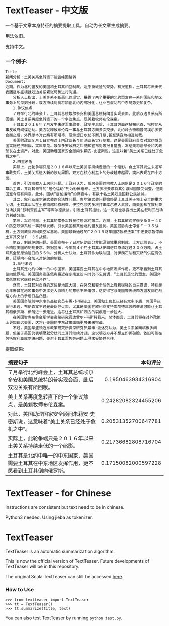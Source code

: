 
TextTeaser - 中文版
=============
一个基于文章本身特征的摘要提取工具。自动为长文章生成摘要。

用法依旧。

支持中文。

### 一个例子:

```
Title 
新闻分析：土美关系急转直下能否峰回路转
Document: 
近期，作为北约盟友的美国和土耳其相互制裁，近乎撕破脸的架势。有报道称，土耳其将派出代表团赴华盛顿就双边关系紧张局势进行沟通。
　　分析人士指出，土美关系不断恶化的现实，暴露了两个重要的北约盟友在一系列国际和地区事务上的深刻分歧，双方持续对抗将加剧北约内部分化，让业已混乱的中东局势更加复杂。
　　1.争议焦点
　　７月举行北约峰会上，土耳其总统埃尔多安和美国总统特朗普实现会面，此后双边关系有所回暖。美土关系再度急转直下的一个争议焦点，是美籍牧师布伦森案。
　　土耳其２０１６年７月发生未遂军事政变。政变平息后，土耳其方面逮捕布伦森，指控他从事反政府间谍活动。美方就释放布伦森一事与土耳其方面多次交涉。北约峰会特朗普同埃尔多安会面之后，外界原本对此案有所期待，没承想口水仗不断升级,甚至演变为相互制裁。
　　美国财政部８月１日宣布对土内政部长与司法部长实行制裁。这是美国政府首次对北约成员国实施经济制裁，实属罕见。埃尔多安政府之后随即宣布对等报复措施，冻结美司法部长和内政部长在土资产。对此，美国助理国家安全顾问朱莉安·史密斯说，这意味着“美土关系已经处于危机之中”。
　　2.四重矛盾
　　实际上，此轮争端只是２０１６年以来土美关系持续走低的一个缩影。自土耳其发生未遂军事政变后，土美关系进入新的波动周期，双方在核心利益上的分歧越来越深，突出表现在四个方面。
　　首先，引渡宗教人士居伦问题。土政府认为，侨居美国的宗教人士居伦是２０１６年政变的幕后主谋，并将其领导的“居伦运动”列为恐怖组织。土方多次要求将其引渡回国接受调查，但美国至今没有同意。此外，围绕“居伦运动”的调查中，有数十名土美双重国籍公民被捕。
　　其二，叙利亚库尔德武装的合法性问题。库尔德武装问题始终是土耳其关于领土安全的重大关切，土耳其军队在土东南部和叙利亚、伊拉克境内多次打击库尔德人武装，而美国却在叙利亚战场扶持“叙利亚民主军”等库尔德武装，引发土耳其担忧。这一问题也暴露出土美在叙利亚战场的利益分歧。
　　第三，军购问题。土耳其的常备军数量位居北约第二。近期，土耳其欲购买俄罗斯Ｓ－４００防空导弹系统一事持续发酵，引发美国和其他北约盟友担忧。美国威胁向土停售Ｆ－３５战机，土方则威胁收回美空军基地。美国最新通过的“２０１９财年国防授权法案”中还要求暂停向土耳其交付Ｆ－３５战机。
　　第四，制裁伊朗问题。美国宣布于７日对伊朗部分非能源领域重启制裁。土方此前表示，不会响应美国的制裁要求。数据显示，今年前４个月土耳其从伊朗进口原油超过３００万吨，占土耳其全部原油进口的５５％。分析人士认为，土耳其作为缺油国，对伊朗石油和天然气供应有依赖，短期内不会加入对伊朗的制裁。
　　3.渐行渐远
　　土耳其是北约中唯一的中东国家，美国需要土耳其在中东地区发挥作用，更不愿看到土耳其倒向俄罗斯。美国国务卿蓬佩奥最近在东南亚访问时仍不忘强调，“土耳其是北约盟友，美国非常愿意和它继续开展合作”。
　　然而，土耳其对自身的定位是地区大国，在外交和安全防务上有着很强的自主意识，特别是近年来其在地区事务中发挥更大影响力的意愿不断增强，这使得它与美国等传统西方盟友间在战略方向上的矛盾日益凸显。
　　美国国务院前中东事务高级官员韦恩·怀特指出，美国和土耳其已经有太多矛盾，两国早已渐行渐远，布伦森案不过是最新导火索。尤其是美国在叙利亚支持库尔德武装的做法可能让土耳其和俄罗斯、伊朗进一步走近，这将让土耳其和西方的裂痕进一步拉大。
　　在美国智库布鲁金斯学会高级研究员达雷尔·韦斯特看来，总体而言，土耳其将在对外政策上更加疏远美国，这将让美国的中东政策面临更多未来挑战。
　　不过，美国华盛顿近东政策研究所资深研究员戴维·波洛克认为，美土关系虽面临很多问题，但鉴于美国仍表明愿就分歧同土耳其继续对话，这说明双方并不想立即撕破脸，依旧可能在包括叙利亚库尔德问题、美对土耳其军售等问题上寻求妥协并合作。
```

提取结果:

| 摘要句子                                     |                本句评分 |
| :--------------------------------------- | ------------------: |
| ７月举行北约峰会上，土耳其总统埃尔多安和美国总统特朗普实现会面，此后双边关系有所回暖。 |  0.1950463934316904 |
| 美土关系再度急转直下的一个争议焦点，是美籍牧师布伦森案。             | 0.24282082324455206 |
| 对此，美国助理国家安全顾问朱莉安·史密斯说，这意味着“美土关系已经处于危机之中”。 | 0.20531352700647781 |
| 实际上，此轮争端只是２０１６年以来土美关系持续走低的一个缩影。          | 0.21736682808716704 |
| 土耳其是北约中唯一的中东国家，美国需要土耳其在中东地区发挥作用，更不愿看到土耳其倒向俄罗斯。 | 0.17150082000597228 |



TextTeaser - for Chinese
=============
Instructions are consistent but text need to be in chinese.

Python3 needed. Using jieba as tokenizer.


TextTeaser
=============

TextTeaser is an automatic summarization algorithm.

This is now the official version of TextTeaser. Future developments of TextTeaser will be in this repository.

The original Scala TextTeaser can still be accessed [here](https://github.com/MojoJolo/textteaser).

### How to Use

    >>> from textteaser import TextTeaser
    >>> tt = TextTeaser()
    >>> tt.summarize(title, text)

You can also test TextTeaser by running `python test.py`.
